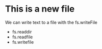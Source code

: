 # This is a new file

We can write text to a file with the fs.writeFile

* fs.readdir
* fs.readfile
* fs.writefile